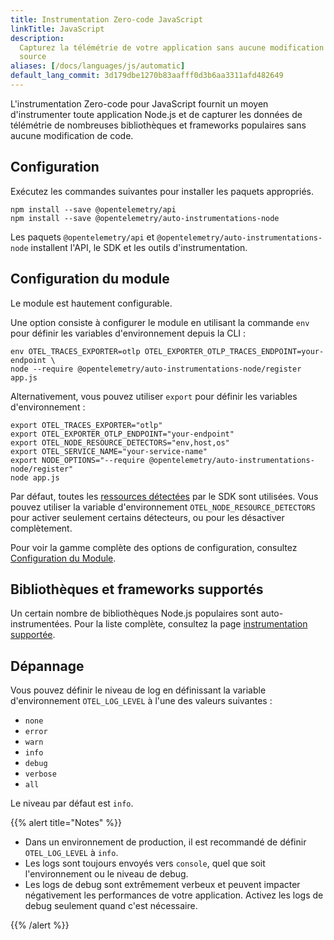```yaml
---
title: Instrumentation Zero-code JavaScript
linkTitle: JavaScript
description:
  Capturez la télémétrie de votre application sans aucune modification du code
  source
aliases: [/docs/languages/js/automatic]
default_lang_commit: 3d179dbe1270b83aafff0d3b6aa3311afd482649
---
```


L'instrumentation Zero-code pour JavaScript fournit un moyen d'instrumenter
toute application Node.js et de capturer les données de télémétrie de nombreuses
bibliothèques et frameworks populaires sans aucune modification de code.

## Configuration

Exécutez les commandes suivantes pour installer les paquets appropriés.

```shell
npm install --save @opentelemetry/api
npm install --save @opentelemetry/auto-instrumentations-node
```

Les paquets `@opentelemetry/api` et `@opentelemetry/auto-instrumentations-node`
installent l'API, le SDK et les outils d'instrumentation.

## Configuration du module

Le module est hautement configurable.

Une option consiste à configurer le module en utilisant la commande `env` pour
définir les variables d'environnement depuis la CLI :

```shell
env OTEL_TRACES_EXPORTER=otlp OTEL_EXPORTER_OTLP_TRACES_ENDPOINT=your-endpoint \
node --require @opentelemetry/auto-instrumentations-node/register app.js
```

Alternativement, vous pouvez utiliser `export` pour définir les variables
d'environnement :

```shell
export OTEL_TRACES_EXPORTER="otlp"
export OTEL_EXPORTER_OTLP_ENDPOINT="your-endpoint"
export OTEL_NODE_RESOURCE_DETECTORS="env,host,os"
export OTEL_SERVICE_NAME="your-service-name"
export NODE_OPTIONS="--require @opentelemetry/auto-instrumentations-node/register"
node app.js
```

Par défaut, toutes les [ressources détectées](/docs/languages/js/resources/) par
le SDK sont utilisées. Vous pouvez utiliser la variable d'environnement
`OTEL_NODE_RESOURCE_DETECTORS` pour activer seulement certains détecteurs, ou
pour les désactiver complètement.

Pour voir la gamme complète des options de configuration, consultez
[Configuration du Module](configuration).

## Bibliothèques et frameworks supportés

Un certain nombre de bibliothèques Node.js populaires sont auto-instrumentées.
Pour la liste complète, consultez la page
[instrumentation supportée](https://github.com/open-telemetry/opentelemetry-js-contrib/tree/main/metapackages/auto-instrumentations-node#supported-instrumentations).

## Dépannage

Vous pouvez définir le niveau de log en définissant la variable d'environnement
`OTEL_LOG_LEVEL` à l'une des valeurs suivantes :

- `none`
- `error`
- `warn`
- `info`
- `debug`
- `verbose`
- `all`

Le niveau par défaut est `info`.

{{% alert title="Notes" %}}

- Dans un environnement de production, il est recommandé de définir
  `OTEL_LOG_LEVEL` à `info`.
- Les logs sont toujours envoyés vers `console`, quel que soit l'environnement
  ou le niveau de debug.
- Les logs de debug sont extrêmement verbeux et peuvent impacter négativement
  les performances de votre application. Activez les logs de debug seulement
  quand c'est nécessaire.

{{% /alert %}}
